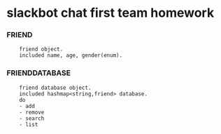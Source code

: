 # slackbot chat first team homework
### FRIEND
```
	friend object.        
	included name, age, gender(enum).            
```
### FRIENDDATABASE 
```
	friend database object.       
 	included hashmap<string,friend> database.      
	do     
	- add      
	- remove     
	- search     
	- list               
```
